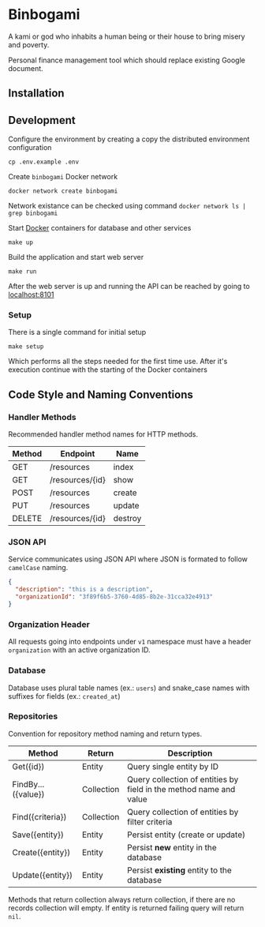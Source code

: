 # Binbogami

A kami or god who inhabits a human being or their house to bring misery and poverty.

Personal finance management tool which should replace existing Google document.

## Installation

## Development

Configure the environment by creating a copy the distributed environment configuration

```shell
cp .env.example .env
```

Create `binbogami` Docker network

```shell
docker network create binbogami
```

Network existance can be checked using command `docker network ls | grep binbogami`

Start [Docker](https://www.docker.com) containers for database and other services

```shell
make up
```

Build the application and start web server

```shell
make run
```

After the web server is up and running the API can be reached by going to [localhost:8101](http://localhost:8101/)

### Setup

There is a single command for initial setup

```shell
make setup
```

Which performs all the steps needed for the first time use.
After it's execution continue with the starting of the Docker containers

## Code Style and Naming Conventions

### Handler Methods

Recommended handler method names for HTTP methods.

| Method | Endpoint        | Name    |
|--------|-----------------|---------|
| GET    | /resources      | index   |
| GET    | /resources/{id} | show    |
| POST   | /resources      | create  |
| PUT    | /resources      | update  |
| DELETE | /resources/{id} | destroy |

### JSON API

Service communicates using JSON API where JSON is formated to follow `camelCase` naming.

```json
{
  "description": "this is a description",
  "organizationId": "3f89f6b5-3760-4d85-8b2e-31cca32e4913"
}
```

### Organization Header

All requests going into endpoints under `v1` namespace must have a header `organization` with an active organization ID.

### Database

Database uses plural table names (ex.: `users`) and snake_case names with suffixes for fields (ex.: `created_at`)

### Repositories

Convention for repository method naming and return types.

| Method             | Return     | Description                                                        |
|--------------------|------------|--------------------------------------------------------------------|
| Get({id})          | Entity     | Query single entity by ID                                          |
| FindBy...({value}) | Collection | Query collection of entities by field in the method name and value |
| Find({criteria})   | Collection | Query collection of entities by filter criteria                    |
| Save({entity})     | Entity     | Persist entity (create or update)                                  |
| Create({entity})   | Entity     | Persist **new** entity in the database                             |
| Update({entity})   | Entity     | Persist **existing** entity to the database                        |

Methods that return collection always return collection, if there are no records collection will empty.
If entity is returned failing query will return `nil`.
